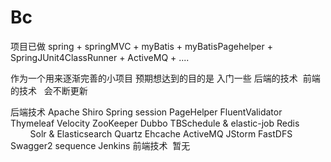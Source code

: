 # Bc
项目已做
spring + springMVC + myBatis + myBatisPagehelper + SpringJUnit4ClassRunner + ActiveMQ + ....

作为一个用来逐渐完善的小项目
预期想达到的目的是 入门一些 后端的技术  前端的技术  
会不断更新 

后端技术  Apache Shiro  Spring session  PageHelper FluentValidator Thymeleaf Velocity ZooKeeper Dubbo TBSchedule & elastic-job Redis	
         Solr & Elasticsearch Quartz Ehcache ActiveMQ JStorm FastDFS Swagger2 sequence Jenkins
前端技术  暂无
